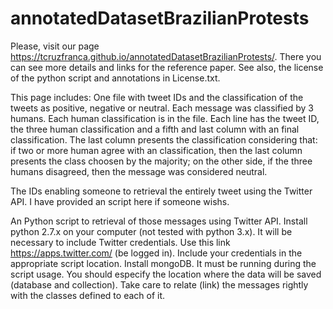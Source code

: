 # annotatedDatasetBrazilianProtests
Please, visit our page https://tcruzfranca.github.io/annotatedDatasetBrazilianProtests/. There you can see more details and links for the reference paper.
See also, the license of the python script and annotations in License.txt.

This page includes:
  One file with tweet IDs and the classification of the tweets as positive, negative or neutral.
    Each message was classified by 3 humans. Each human classification is in the file. Each line has the tweet ID, 
    the three human classification and a fifth and last column with an final classification. The last column presents the
    classification considering that: if two or more human agree with an classification, then the last column presents the class
    choosen by the majority; on the other side, if the three humans disagreed, then the message was considered neutral.

  The IDs enabling someone to retrieval the entirely tweet using the Twitter API. I have provided an script here if someone wishs.

  An Python script to retrieval of those messages using Twitter API.
    Install python 2.7.x on your computer (not tested with python 3.x).
    It will be necessary to include Twitter credentials. Use this link https://apps.twitter.com/ (be logged in).
    Include your credentials in the appropriate script location.
    Install mongoDB. It must be running during the script usage.
    You should especify the location where the data will be saved (database and collection).
    Take care to relate (link) the messages rightly with the classes defined to each of it.
